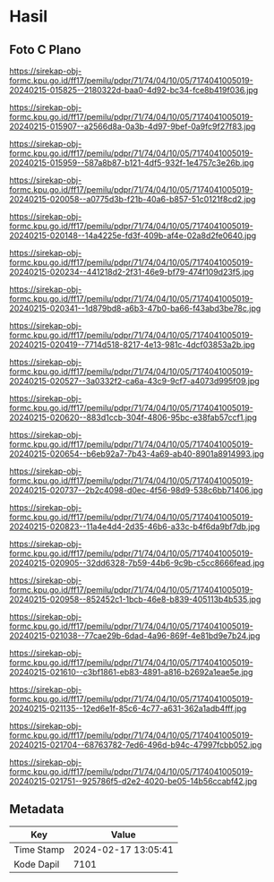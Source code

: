 # Hasil

## Foto C Plano

https://sirekap-obj-formc.kpu.go.id/ff17/pemilu/pdpr/71/74/04/10/05/7174041005019-20240215-015825--2180322d-baa0-4d92-bc34-fce8b419f036.jpg

https://sirekap-obj-formc.kpu.go.id/ff17/pemilu/pdpr/71/74/04/10/05/7174041005019-20240215-015907--a2566d8a-0a3b-4d97-9bef-0a9fc9f27f83.jpg

https://sirekap-obj-formc.kpu.go.id/ff17/pemilu/pdpr/71/74/04/10/05/7174041005019-20240215-015959--587a8b87-b121-4df5-932f-1e4757c3e26b.jpg

https://sirekap-obj-formc.kpu.go.id/ff17/pemilu/pdpr/71/74/04/10/05/7174041005019-20240215-020058--a0775d3b-f21b-40a6-b857-51c0121f8cd2.jpg

https://sirekap-obj-formc.kpu.go.id/ff17/pemilu/pdpr/71/74/04/10/05/7174041005019-20240215-020148--14a4225e-fd3f-409b-af4e-02a8d2fe0640.jpg

https://sirekap-obj-formc.kpu.go.id/ff17/pemilu/pdpr/71/74/04/10/05/7174041005019-20240215-020234--441218d2-2f31-46e9-bf79-474f109d23f5.jpg

https://sirekap-obj-formc.kpu.go.id/ff17/pemilu/pdpr/71/74/04/10/05/7174041005019-20240215-020341--1d879bd8-a6b3-47b0-ba66-f43abd3be78c.jpg

https://sirekap-obj-formc.kpu.go.id/ff17/pemilu/pdpr/71/74/04/10/05/7174041005019-20240215-020419--7714d518-8217-4e13-981c-4dcf03853a2b.jpg

https://sirekap-obj-formc.kpu.go.id/ff17/pemilu/pdpr/71/74/04/10/05/7174041005019-20240215-020527--3a0332f2-ca6a-43c9-9cf7-a4073d995f09.jpg

https://sirekap-obj-formc.kpu.go.id/ff17/pemilu/pdpr/71/74/04/10/05/7174041005019-20240215-020620--883d1ccb-304f-4806-95bc-e38fab57ccf1.jpg

https://sirekap-obj-formc.kpu.go.id/ff17/pemilu/pdpr/71/74/04/10/05/7174041005019-20240215-020654--b6eb92a7-7b43-4a69-ab40-8901a8914993.jpg

https://sirekap-obj-formc.kpu.go.id/ff17/pemilu/pdpr/71/74/04/10/05/7174041005019-20240215-020737--2b2c4098-d0ec-4f56-98d9-538c6bb71406.jpg

https://sirekap-obj-formc.kpu.go.id/ff17/pemilu/pdpr/71/74/04/10/05/7174041005019-20240215-020823--11a4e4d4-2d35-46b6-a33c-b4f6da9bf7db.jpg

https://sirekap-obj-formc.kpu.go.id/ff17/pemilu/pdpr/71/74/04/10/05/7174041005019-20240215-020905--32dd6328-7b59-44b6-9c9b-c5cc8666fead.jpg

https://sirekap-obj-formc.kpu.go.id/ff17/pemilu/pdpr/71/74/04/10/05/7174041005019-20240215-020958--852452c1-1bcb-46e8-b839-405113b4b535.jpg

https://sirekap-obj-formc.kpu.go.id/ff17/pemilu/pdpr/71/74/04/10/05/7174041005019-20240215-021038--77cae29b-6dad-4a96-869f-4e81bd9e7b24.jpg

https://sirekap-obj-formc.kpu.go.id/ff17/pemilu/pdpr/71/74/04/10/05/7174041005019-20240215-021610--c3bf1861-eb83-4891-a816-b2692a1eae5e.jpg

https://sirekap-obj-formc.kpu.go.id/ff17/pemilu/pdpr/71/74/04/10/05/7174041005019-20240215-021135--12ed6e1f-85c6-4c77-a631-362a1adb4fff.jpg

https://sirekap-obj-formc.kpu.go.id/ff17/pemilu/pdpr/71/74/04/10/05/7174041005019-20240215-021704--68763782-7ed6-496d-b94c-47997fcbb052.jpg

https://sirekap-obj-formc.kpu.go.id/ff17/pemilu/pdpr/71/74/04/10/05/7174041005019-20240215-021751--925786f5-d2e2-4020-be05-14b56ccabf42.jpg


## Metadata

| Key        | Value               |
| ---------- | ------------------- |
| Time Stamp | 2024-02-17 13:05:41 |
| Kode Dapil | 7101                |



